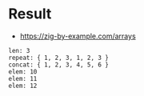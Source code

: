 # Result

- https://zig-by-example.com/arrays


```
len: 3
repeat: { 1, 2, 3, 1, 2, 3 }
concat: { 1, 2, 3, 4, 5, 6 }
elem: 10
elem: 11
elem: 12
```
